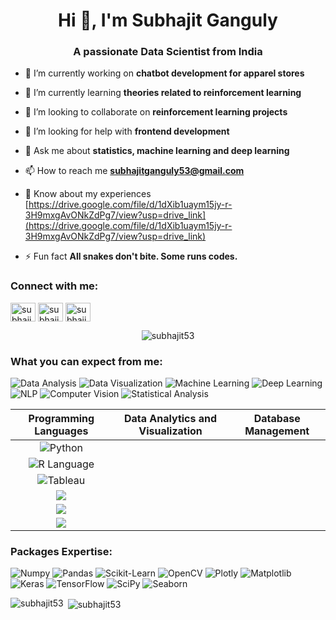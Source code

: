 <h1 align="center">Hi 👋, I'm Subhajit Ganguly</h1>
<h3 align="center">A passionate Data Scientist from India</h3>

- 🔭 I’m currently working on **chatbot development for apparel stores**

- 🌱 I’m currently learning **theories related to reinforcement learning**

- 👯 I’m looking to collaborate on **reinforcement learning projects**

- 🤝 I’m looking for help with **frontend development**

- 💬 Ask me about **statistics, machine learning and deep learning**

- 📫 How to reach me **subhajitganguly53@gmail.com**

- 📄 Know about my experiences [https://drive.google.com/file/d/1dXib1uaym15jy-r-3H9mxgAvONkZdPg7/view?usp=drive_link](https://drive.google.com/file/d/1dXib1uaym15jy-r-3H9mxgAvONkZdPg7/view?usp=drive_link)

- ⚡ Fun fact **All snakes don't bite. Some runs codes.**

<h3 align="left">Connect with me:</h3>
<p align="left">
<a href="https://linkedin.com/in/subhajit-ganguly-665a821b2" target="blank"><img align="center" src="https://raw.githubusercontent.com/rahuldkjain/github-profile-readme-generator/master/src/images/icons/Social/linked-in-alt.svg" alt="subhajit-ganguly-665a821b2" height="30" width="40" /></a>
<a href="https://kaggle.com/subhajit53" target="blank"><img align="center" src="https://raw.githubusercontent.com/rahuldkjain/github-profile-readme-generator/master/src/images/icons/Social/kaggle.svg" alt="subhajit53" height="30" width="40" /></a>
<a href="https://www.hackerrank.com/subhajitganguly1" target="blank"><img align="center" src="https://raw.githubusercontent.com/rahuldkjain/github-profile-readme-generator/master/src/images/icons/Social/hackerrank.svg" alt="subhajitganguly1" height="30" width="40" /></a>
</p>

<p align="center"> <img src="https://komarev.com/ghpvc/?username=subhajit53&label=Profile%20views&color=0e75b6&style=flat" alt="subhajit53" /> </p>


### What you can expect from me: 

![Data Analysis](https://img.shields.io/badge/Data_Analysis-FF5C77?style=for-the-badge)
![Data Visualization](https://img.shields.io/badge/Data_Visualization-4DD091?style=for-the-badge)
![Machine Learning](https://img.shields.io/badge/Machine_Learning-FFeC59?style=for-the-badge)
![Deep Learning](https://img.shields.io/badge/Deep_Learning-FFA23A?style=for-the-badge)
![NLP](https://img.shields.io/badge/NLP-FF6F68?style=for-the-badge)
![Computer Vision](https://img.shields.io/badge/Computer_Vision-0065A2?style=for-the-badge)
![Statistical Analysis](https://img.shields.io/badge/Statistical_Analysis-F2D4CC?style=for-the-badge)


| Programming Languages | Data Analytics and Visualization | Database Management |
|:----:|:----:|:----:|
|![Python](https://img.shields.io/badge/Python-FFD43B?style=for-the-badge&logo=python&logoColor=blue)
![R Language](https://img.shields.io/badge/R-276DC3?style=for-the-badge&logo=r&logoColor=white)|
|![Tableau](https://img.shields.io/badge/Tableau-F2F1F2?style=for-the-badge&logo=tableau)
![](https://img.shields.io/badge/Microsoft_Excel-217346?style=for-the-badge&logo=microsoft-excel&logoColor=white)|
|![](https://img.shields.io/badge/PostgreSQL-316192?style=for-the-badge&logo=postgresql&logoColor=white)  
![](https://img.shields.io/badge/MySQL-005C84?style=for-the-badge&logo=mysql&logoColor=white)|



### Packages Expertise:
![Numpy](https://img.shields.io/badge/Numpy-777BB4?style=for-the-badge&logo=numpy&logoColor=white)
![Pandas](https://img.shields.io/badge/Pandas-2C2D72?style=for-the-badge&logo=pandas&logoColor=white)
![Scikit-Learn](https://img.shields.io/badge/scikit_learn-F7931E?style=for-the-badge&logo=scikit-learn&logoColor=white)
![OpenCV](https://img.shields.io/badge/OpenCV-27338e?style=for-the-badge&logo=OpenCV&logoColor=white)
![Plotly](https://img.shields.io/badge/Plotly-239120?style=for-the-badge&logo=plotly&logoColor=white)
![Matplotlib](https://img.shields.io/badge/Matplotlib-%2350C878.svg?style=for-the-badge&logo=Matplotlib&logoColor=black)
![Keras](https://img.shields.io/badge/Keras-%23D00000.svg?style=for-the-badge&logo=Keras&logoColor=white)
![TensorFlow](https://img.shields.io/badge/TensorFlow-%23FF6F00.svg?style=for-the-badge&logo=TensorFlow&logoColor=white)
![SciPy](https://img.shields.io/badge/SciPy-%230C55A5.svg?style=for-the-badge&logo=scipy&logoColor=%white)
![Seaborn](https://img.shields.io/badge/Seaborn-749cbc?style=for-the-badge&logo=seaborn)



<p><img align="left" src="https://github-readme-stats.vercel.app/api/top-langs?username=subhajit53&show_icons=true&locale=en&layout=compact" alt="subhajit53" /></p>

<p>&nbsp;<img align="center" src="https://github-readme-stats.vercel.app/api?username=subhajit53&show_icons=true&locale=en" alt="subhajit53" /></p>
